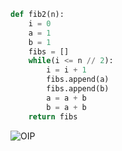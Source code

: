 ```py
def fib2(n):
    i = 0
    a = 1
    b = 1
    fibs = []
    while(i <= n // 2):
        i = i + 1
        fibs.append(a)
        fibs.append(b)
        a = a + b
        b = a + b
    return fibs
```
![OIP](https://user-images.githubusercontent.com/117569921/200165775-5e0ed8b3-fa27-42f2-9559-4cef266a69cd.jpg)
